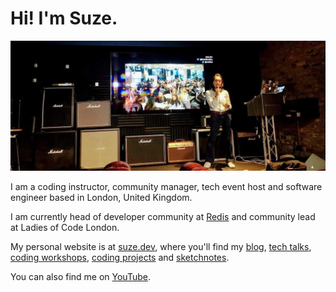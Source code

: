 # Hi!  I'm Suze.

![Suze Shardlow giving a tech talk at Ticketmaster UK](https://github.com/SuzeShardlow/SuzeShardlow.github.io/blob/master/images/public_speaking/ticketmaster.jpg)

I am a coding instructor, community manager, tech event host and software engineer based in London, United Kingdom.

I am currently head of developer community at [Redis](https://redis.com) and community lead at Ladies of Code London.

My personal website is at [suze.dev](https://suze.dev), where you'll find my [blog](https://suze.dev/blog), [tech talks](https://suze.dev/public_speaking), [coding workshops](https://suze.dev/public_speaking), [coding projects](https://suze.dev/coding_projects) and [sketchnotes](https://suze.dev/sketchnotes/).

You can also find me on [YouTube](https://www.youtube.com/channel/UCF-o7cvylZZjRkoZhe1T5zw/videos).

<!--
**SuzeShardlow/SuzeShardlow** is a ✨ _special_ ✨ repository because its `README.md` (this file) appears on your GitHub profile.

Here are some ideas to get you started:

- 🔭 I’m currently working on ...
- 🌱 I’m currently learning ...
- 👯 I’m looking to collaborate on ...
- 🤔 I’m looking for help with ...
- 💬 Ask me about ...
- 📫 How to reach me: ...
- 😄 Pronouns: ...
- ⚡ Fun fact: ...
-->
